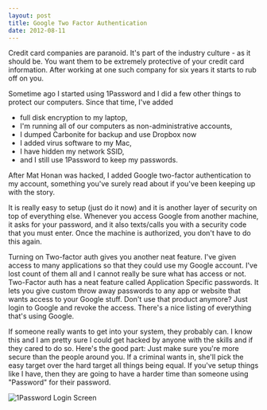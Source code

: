 ```yaml
---
layout: post
title: Google Two Factor Authentication
date: 2012-08-11
---
```


Credit card companies are paranoid.  It's part of the industry culture - as it should be.  You want them to be extremely protective of your credit card information.  After working at one such company for six years it starts to rub off on you.

Sometime ago I started using 1Password and I did a few other things to protect our computers.  Since that time, I've added


- full disk encryption to my laptop, 
- I'm running all of our computers as non-administrative accounts, 
- I dumped Carbonite for backup and use Dropbox now
- I added virus software to my Mac,
- I have hidden my network SSID,
- and I still use 1Password to keep my passwords.

After Mat Honan was hacked, I added Google two-factor authentication to my account, something you've surely read about if you've been keeping up with the story.

It is really easy to setup (just do it now) and it is another layer of security on top of everything else.  Whenever you access Google from another machine, it asks for your password, and it also texts/calls you with a security code that you must enter.  Once the machine is authorized, you don't have to do this again.

Turning on Two-factor auth gives you another neat feature.  I've given access to many applications so that they could use my Google account.  I've lost count of them all and I cannot really be sure what has access or not.  Two-Factor auth has a neat feature  called Application Specific passwords.  It lets you give custom throw away passwords to any app or website that wants access to your Google stuff.  Don't use that product anymore?  Just login to Google and revoke the access.  There's a nice listing of everything that's using Google.

If someone really wants to get into your system, they probably can.  I know this and I am pretty sure I could get hacked by anyone with the skills and if they cared to do so.  Here's the good part:  Just make sure you're more secure than the people around you.  If a criminal wants in, she'll pick the easy target over the hard target all things being equal.  If you've setup things like I have, then they are going to have a harder time than someone using "Password" for their password. 


![1Password Login Screen](http://0.0.0.0:4000/images/Screen+Shot+2012-08-11+at+1.35.46+PM.png)